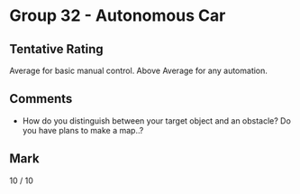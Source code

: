 # Group 32 - Autonomous Car

## Tentative Rating
Average for basic manual control. Above Average for any automation.

## Comments
 - How do you distinguish between your target object and an obstacle? Do you have plans to make a map..?

## Mark
10 / 10